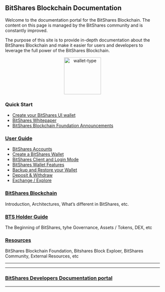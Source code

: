 ## BitShares Blockchain Documentation


Welcome to the documentation portal for the BitShares Blockchain. The
content on this page is managed by the BitShares community and is
constantly improved.

The purpose of this site is to provide in-depth documentation about the
BitShares Blockchain and make it easier for users and developers to
leverage the full power of the BitShares Blockchain.


<p align="center">
  <img src="https://github.com/bitshares/how.bitshares.works/blob/master/source/bitshares-logo.png" width="120" title="wallet-type">
</p>

### Quick Start

- [Create your BitShares UI wallet](/bbf/user_guide/create_account.md#create-an-account)
- [BitShares Whitepaper](http://www.bitshares.foundation/papers/BitSharesBlockchain.pdf)
- [BitShares Blockchain Foundation Announcements ](http://www.bitshares.foundation/)


### [User Guide](/bbf/user_guide#user-guide)
- [BitShares Accounts](/bbf/user_guide/accounts#bitshares-accounts)
- [Create a BitShares Wallet](/bbf/user_guide/create_account.md#create-a-bitshares-wallet)
- [BitShares Client and Login Mode](/bbf/user_guide/bitshares_client.md#bitshares-client-and-login-mode)
- [BitShares Wallet Features](/bbf/user_guide/wallet_options1.md#bitshares-wallet-features)
- [Backup and Restore your Wallet](/bbf/user_guide/backup_local_wallet.md#backups-and-restore-your-wallet)
- [Deposit & Withdraw](/bbf/user_guide#deposit--withdraw)
- [Exchange / Explore](/bbf/user_guide#exchange--explore)


### [BitShares Blockchain](/bbf/tech/Readme.md#the-bitshares-blockchain)
Introduction, Architectures, What’s different in BitShares, etc.

### [BTS Holder Guide](/bbf/bts_holder_guide#bts-holder-guide)
The Beginning of BitShares, tyhe Governance, Assets / Tokens, DEX, etc

### [Resources](/bbf/resources#resources)
BitShares Blockchain Foundation, Bitshares Block Exploer, BitShares Community, External Resources, etc

***
***

### [BitShares Developers Documentation portal](https://github.com/bitshares/dev.bitshares.works#bitshares-developers-documentation-portal)

***

